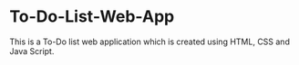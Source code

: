# To-Do-List-Web-App

This is a To-Do list web application which is created using HTML, CSS and Java Script.
